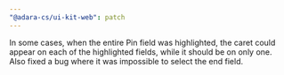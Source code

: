 ```yaml
---
"@adara-cs/ui-kit-web": patch
---
```


In some cases, when the entire Pin field was highlighted, the caret could appear on each of the highlighted fields, while it should be on only one. Also fixed a bug where it was impossible to select the end field.
